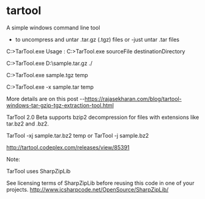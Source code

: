 # tartool
A simple windows command line tool 

- to uncompress and untar .tar.gz (.tgz) files 
or
-just untar .tar files

C:\>TarTool.exe
Usage : 
C:\>TarTool.exe sourceFile destinationDirectory

C:\>TarTool.exe D:\sample.tar.gz ./

C:\>TarTool.exe sample.tgz temp

C:\>TarTool.exe -x sample.tar temp

More details are on this post --https://rajasekharan.com/blog/tartool-windows-tar-gzip-tgz-extraction-tool.html

TarTool 2.0 Beta supports bzip2 decompression for files with extensions like tar.bz2 and .bz2.

TarTool -xj sample.tar.bz2 temp
or
TarTool -j sample.bz2

http://tartool.codeplex.com/releases/view/85391

Note:

TarTool uses SharpZipLib 

See licensing terms of SharpZipLib before reusing this code in one of your projects.
http://www.icsharpcode.net/OpenSource/SharpZipLib/
